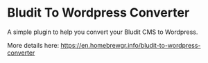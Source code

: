 # Bludit To Wordpress Converter
A simple plugin to help you convert your Bludit CMS to Wordpress.

More details here:
https://en.homebrewgr.info/bludit-to-wordpress-converter
